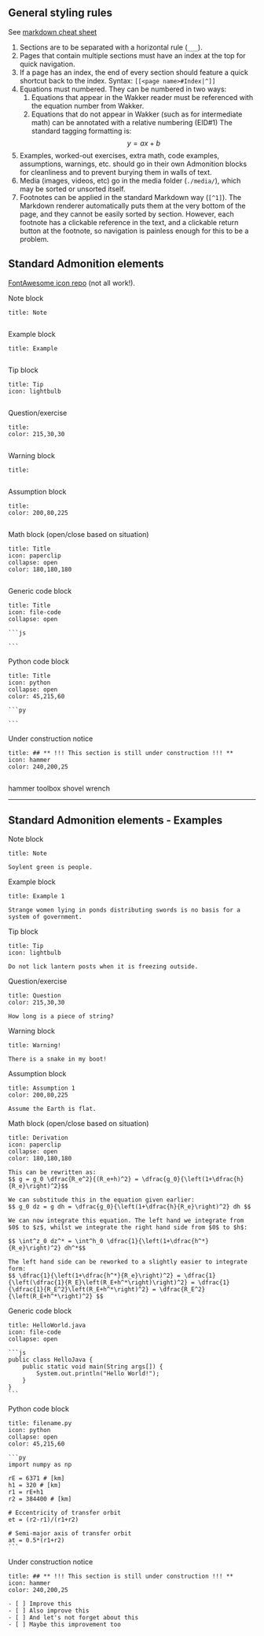 ## General styling rules
See [markdown cheat sheet](https://www.markdownguide.org/cheat-sheet)


1. Sections are to be separated with a horizontal rule (`___`).
2. Pages that contain multiple sections must have an index at the top for quick navigation.
3. If a page has an index, the end of every section should feature a quick shortcut back to the index. Syntax: `[[<page name>#Index|^]]`
4. Equations must numbered. They can be numbered in two ways:
	1. Equations that appear in the Wakker reader must be referenced with the equation number from Wakker.
	2. Equations that do not appear in Wakker (such as for intermediate math) can be annotated with a relative numbering (EID#1)
	The standard tagging formatting is:
	$$
  \tag{14.2}
  y = ax + b
  $$
5. Examples, worked-out exercises, extra math, code examples, assumptions, warnings, etc. should go in their own Admonition blocks for cleanliness and to prevent burying them in walls of text.
6. Media (images, videos, etc) go in the media folder (`./media/`), which may be sorted or unsorted itself.
7. Footnotes can be applied in the standard Markdown way (`[^1]`). The Markdown renderer automatically puts them at the very bottom of the page, and they cannot be easily sorted by section. However, each footnote has a clickable reference in the text, and a clickable return button at the footnote, so navigation is painless enough for this to be a problem.


## Standard Admonition elements
[FontAwesome icon repo](https://fontawesome.com/v6.0/icons?q=construction&s=solid%2Cbrands) (not all work!).

Note block
```ad-note
title: Note


```

Example block
```ad-example
title: Example


```

Tip block
```ad-tip
title: Tip
icon: lightbulb


```

Question/exercise
```ad-question
title: 
color: 215,30,30


```

Warning block
```ad-warning
title: 


```

Assumption block
```ad-warning
title: 
color: 200,80,225


```

Math block (open/close based on situation)
```ad-note
title: Title
icon: paperclip
collapse: open
color: 180,180,180


```

Generic code block
````ad-abstract
title: Title
icon: file-code
collapse: open

```js

```

````

Python code block
````ad-abstract
title: Title
icon: python
collapse: open
color: 45,215,60

```py

```

````

Under construction notice
```ad-note
title: ## ** !!! This section is still under construction !!! **
icon: hammer
color: 240,200,25


```

hammer
toolbox
shovel
wrench

---

## Standard Admonition elements - Examples
Note block
```ad-note
title: Note

Soylent green is people.

```

Example block
```ad-example
title: Example 1

Strange women lying in ponds distributing swords is no basis for a system of government.

```

Tip block
```ad-tip
title: Tip
icon: lightbulb

Do not lick lantern posts when it is freezing outside. 

```

Question/exercise
```ad-question
title: Question
color: 215,30,30

How long is a piece of string?

```

Warning block
```ad-warning
title: Warning!

There is a snake in my boot!
```

Assumption block
```ad-warning
title: Assumption 1
color: 200,80,225

Assume the Earth is flat.
```

Math block (open/close based on situation)
```ad-note
title: Derivation
icon: paperclip
collapse: open
color: 180,180,180

This can be rewritten as:
$$ g = g_0 \dfrac{R_e^2}{(R_e+h)^2} = \dfrac{g_0}{\left(1+\dfrac{h}{R_e}\right)^2}$$

We can substitude this in the equation given earlier:
$$ g_0 dz = g dh = \dfrac{g_0}{\left(1+\dfrac{h}{R_e}\right)^2} dh $$

We can now integrate this equation. The left hand we integrate from $0$ to $z$, whilst we integrate the right hand side from $0$ to $h$:

$$ \int^z_0 dz^* = \int^h_0 \dfrac{1}{\left(1+\dfrac{h^*}{R_e}\right)^2} dh^*$$

The left hand side can be reworked to a slightly easier to integrate form:
$$ \dfrac{1}{\left(1+\dfrac{h^*}{R_e}\right)^2} = \dfrac{1}{\left(\dfrac{1}{R_E}\left(R_E+h^*\right)\right)^2} = \dfrac{1}{\dfrac{1}{R_E^2}\left(R_E+h^*\right)^2} = \dfrac{R_E^2}{\left(R_E+h^*\right)^2} $$

```

Generic code block
````ad-abstract
title: HelloWorld.java
icon: file-code
collapse: open

```js
public class HelloJava {
	public static void main(String args[]) {
		System.out.println("Hello World!");
	}
}
```

````

Python code block
````ad-abstract
title: filename.py
icon: python
collapse: open
color: 45,215,60

```py
import numpy as np

rE = 6371 # [km]
h1 = 320 # [km]
r1 = rE+h1
r2 = 384400 # [km]

# Eccentricity of transfer orbit
et = (r2-r1)/(r1+r2)

# Semi-major axis of transfer orbit
at = 0.5*(r1+r2)
```

````

Under construction notice
```ad-note
title: ## ** !!! This section is still under construction !!! **
icon: hammer
color: 240,200,25

- [ ] Improve this
- [ ] Also improve this
- [ ] And let's not forget about this
- [ ] Maybe this improvement too

```